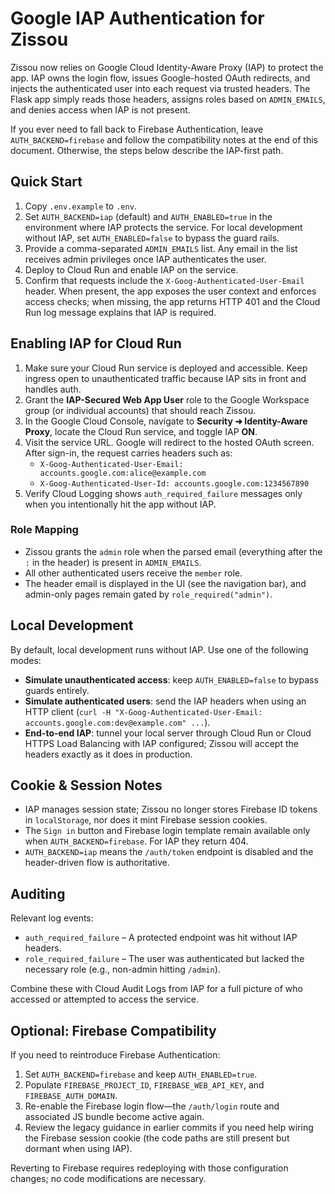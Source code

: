 # Google IAP Authentication for Zissou

Zissou now relies on Google Cloud Identity-Aware Proxy (IAP) to protect the app. IAP owns the login flow, issues Google-hosted OAuth redirects, and injects the authenticated user into each request via trusted headers. The Flask app simply reads those headers, assigns roles based on `ADMIN_EMAILS`, and denies access when IAP is not present.

If you ever need to fall back to Firebase Authentication, leave `AUTH_BACKEND=firebase` and follow the compatibility notes at the end of this document. Otherwise, the steps below describe the IAP-first path.

## Quick Start
1. Copy `.env.example` to `.env`.
2. Set `AUTH_BACKEND=iap` (default) and `AUTH_ENABLED=true` in the environment where IAP protects the service. For local development without IAP, set `AUTH_ENABLED=false` to bypass the guard rails.
3. Provide a comma-separated `ADMIN_EMAILS` list. Any email in the list receives admin privileges once IAP authenticates the user.
4. Deploy to Cloud Run and enable IAP on the service.
5. Confirm that requests include the `X-Goog-Authenticated-User-Email` header. When present, the app exposes the user context and enforces access checks; when missing, the app returns HTTP 401 and the Cloud Run log message explains that IAP is required.

## Enabling IAP for Cloud Run
1. Make sure your Cloud Run service is deployed and accessible. Keep ingress open to unauthenticated traffic because IAP sits in front and handles auth.
2. Grant the **IAP-Secured Web App User** role to the Google Workspace group (or individual accounts) that should reach Zissou.
3. In the Google Cloud Console, navigate to **Security ➜ Identity-Aware Proxy**, locate the Cloud Run service, and toggle IAP **ON**.
4. Visit the service URL. Google will redirect to the hosted OAuth screen. After sign-in, the request carries headers such as:
   - `X-Goog-Authenticated-User-Email: accounts.google.com:alice@example.com`
   - `X-Goog-Authenticated-User-Id: accounts.google.com:1234567890`
5. Verify Cloud Logging shows `auth_required_failure` messages only when you intentionally hit the app without IAP.

### Role Mapping
- Zissou grants the `admin` role when the parsed email (everything after the `:` in the header) is present in `ADMIN_EMAILS`.
- All other authenticated users receive the `member` role.
- The header email is displayed in the UI (see the navigation bar), and admin-only pages remain gated by `role_required("admin")`.

## Local Development
By default, local development runs without IAP. Use one of the following modes:
- **Simulate unauthenticated access**: keep `AUTH_ENABLED=false` to bypass guards entirely.
- **Simulate authenticated users**: send the IAP headers when using an HTTP client (`curl -H "X-Goog-Authenticated-User-Email: accounts.google.com:dev@example.com" ...`).
- **End-to-end IAP**: tunnel your local server through Cloud Run or Cloud HTTPS Load Balancing with IAP configured; Zissou will accept the headers exactly as it does in production.

## Cookie & Session Notes
- IAP manages session state; Zissou no longer stores Firebase ID tokens in `localStorage`, nor does it mint Firebase session cookies.
- The `Sign in` button and Firebase login template remain available only when `AUTH_BACKEND=firebase`. For IAP they return 404.
- `AUTH_BACKEND=iap` means the `/auth/token` endpoint is disabled and the header-driven flow is authoritative.

## Auditing
Relevant log events:
- `auth_required_failure` – A protected endpoint was hit without IAP headers.
- `role_required_failure` – The user was authenticated but lacked the necessary role (e.g., non-admin hitting `/admin`).

Combine these with Cloud Audit Logs from IAP for a full picture of who accessed or attempted to access the service.

## Optional: Firebase Compatibility
If you need to reintroduce Firebase Authentication:
1. Set `AUTH_BACKEND=firebase` and keep `AUTH_ENABLED=true`.
2. Populate `FIREBASE_PROJECT_ID`, `FIREBASE_WEB_API_KEY`, and `FIREBASE_AUTH_DOMAIN`.
3. Re-enable the Firebase login flow—the `/auth/login` route and associated JS bundle become active again.
4. Review the legacy guidance in earlier commits if you need help wiring the Firebase session cookie (the code paths are still present but dormant when using IAP).

Reverting to Firebase requires redeploying with those configuration changes; no code modifications are necessary.
